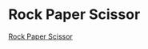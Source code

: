 # Rock Paper Scissor

[Rock Paper Scissor](https://colab.research.google.com/drive/1gyIfXxNlv_Kziquf_o-hnhuu9A0rPhln?usp=sharing)
